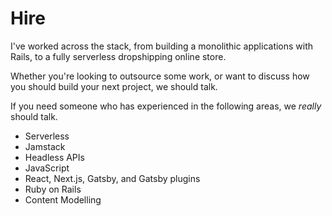 # Hire

I've worked across the stack, from building a monolithic applications with Rails, to a fully serverless dropshipping online store.

Whether you're looking to outsource some work, or want to discuss how you should build your next project, we should talk.

If you need someone who has experienced in the following areas, we _really_ should talk.

- Serverless
- Jamstack
- Headless APIs
- JavaScript
- React, Next.js, Gatsby, and Gatsby plugins
- Ruby on Rails
- Content Modelling
